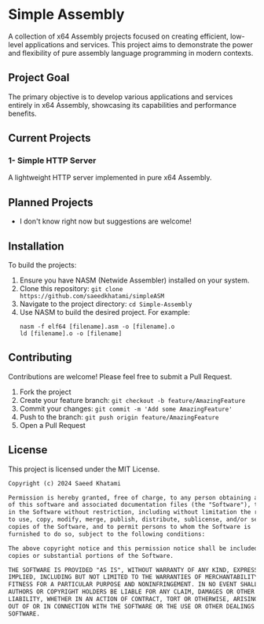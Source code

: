 # Simple Assembly

A collection of x64 Assembly projects focused on creating efficient, low-level applications and services. This project aims to demonstrate the power and flexibility of pure assembly language programming in modern contexts.

## Project Goal

The primary objective is to develop various applications and services entirely in x64 Assembly, showcasing its capabilities and performance benefits.

## Current Projects

### 1- Simple HTTP Server

A lightweight HTTP server implemented in pure x64 Assembly.

## Planned Projects

- I don't know right now but suggestions are welcome!

## Installation

To build the projects:

1. Ensure you have NASM (Netwide Assembler) installed on your system.
2. Clone this repository: `git clone https://github.com/saeedkhatami/simpleASM`
3. Navigate to the project directory: `cd Simple-Assembly`
4. Use NASM to build the desired project. For example:
   ```
   nasm -f elf64 [filename].asm -o [filename].o
   ld [filename].o -o [filename]
   ```

## Contributing

Contributions are welcome! Please feel free to submit a Pull Request.

1. Fork the project
2. Create your feature branch: `git checkout -b feature/AmazingFeature`
3. Commit your changes: `git commit -m 'Add some AmazingFeature'`
4. Push to the branch: `git push origin feature/AmazingFeature`
5. Open a Pull Request

## License

This project is licensed under the MIT License.

```txt
Copyright (c) 2024 Saeed Khatami

Permission is hereby granted, free of charge, to any person obtaining a copy
of this software and associated documentation files (the "Software"), to deal
in the Software without restriction, including without limitation the rights
to use, copy, modify, merge, publish, distribute, sublicense, and/or sell
copies of the Software, and to permit persons to whom the Software is
furnished to do so, subject to the following conditions:

The above copyright notice and this permission notice shall be included in all
copies or substantial portions of the Software.

THE SOFTWARE IS PROVIDED "AS IS", WITHOUT WARRANTY OF ANY KIND, EXPRESS OR
IMPLIED, INCLUDING BUT NOT LIMITED TO THE WARRANTIES OF MERCHANTABILITY,
FITNESS FOR A PARTICULAR PURPOSE AND NONINFRINGEMENT. IN NO EVENT SHALL THE
AUTHORS OR COPYRIGHT HOLDERS BE LIABLE FOR ANY CLAIM, DAMAGES OR OTHER
LIABILITY, WHETHER IN AN ACTION OF CONTRACT, TORT OR OTHERWISE, ARISING FROM,
OUT OF OR IN CONNECTION WITH THE SOFTWARE OR THE USE OR OTHER DEALINGS IN THE
SOFTWARE.
```
